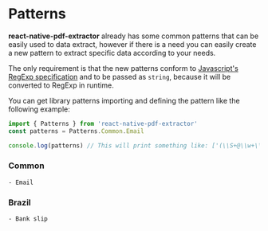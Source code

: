 # Patterns

**react-native-pdf-extractor** already has some common patterns that can be easily used to data extract, however if there is a need you can easily create a new pattern to extract specific data according to your needs.

The only requirement is that the new patterns conform to [Javascript's RegExp specification](https://www.w3schools.com/jsref/jsref_obj_regexp.asp#:~:text=RegExp%20Object,pattern%20with%20Properties%20and%20Methods.) and to be passed as `string`, because it will be converted to RegExp in runtime.

You can get library patterns importing and defining the pattern like the following example:

```ts
import { Patterns } from 'react-native-pdf-extractor'
const patterns = Patterns.Common.Email

console.log(patterns) // This will print something like: ['(\\S+@\\w+\\.\\w+)']
```

### Common
    - Email
### Brazil
    - Bank slip

